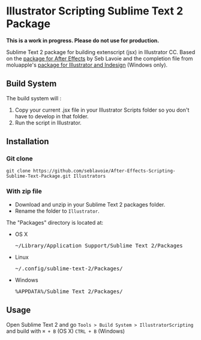 Illustrator Scripting Sublime Text 2 Package
============================================

**This is a work in progress. Please do not use for production.**

Sublime Text 2 package for building extenscript (jsx) in Illustrator CC. Based on the [package for After Effects](https://github.com/seblavoie/After-Effects-Scripting-Sublime-Text-Package) by Seb Lavoie and the completion file from moluapple's [package for Illustrator and Indesign](https://github.com/moluapple/Sublime-Extendscript) (Windows only).

## Build System

The build system will : 

1. Copy your current .jsx file in your Illustrator Scripts folder so you don't have to develop in that folder.
2. Run the script in Illustrator.

## Installation

### Git clone

`git clone https://github.com/seblavoie/After-Effects-Scripting-Sublime-Text-Package.git Illustrators`

### With zip file

- Download and unzip in your Sublime Text 2 packages folder.
- Rename the folder to `Illustrator`.

The "Packages" directory is located at:

- OS X

  <pre>~/Library/Application Support/Sublime Text 2/Packages</pre>

- Linux

  <pre>~/.config/sublime-text-2/Packages/</pre>

- Windows

  <pre>%APPDATA%/Sublime Text 2/Packages/</pre>


## Usage

Open Sublime Text 2 and go `Tools > Build System > IllustratorScripting` and build with `⌘ + B` (OS X) `CTRL + B` (Windows)
